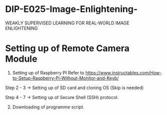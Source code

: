 # DIP-E025-Image-Enlightening-
WEAKLY SUPERVISED LEARNING FOR REAL-WORLD IMAGE ENLIGHTENING 

# Setting up of Remote Camera Module
1.   Setting up of Raspberry PI
Refer to https://www.instructables.com/How-to-Setup-Raspberry-Pi-Without-Monitor-and-Keyb/

Step 2 - 3 -> Setting up of SD card and cloning OS (Skip is needed)

Step 4 - 7 -> Setting up of Secure Shell (SSH) protocol.

2. Downloading of programme script. 
  
